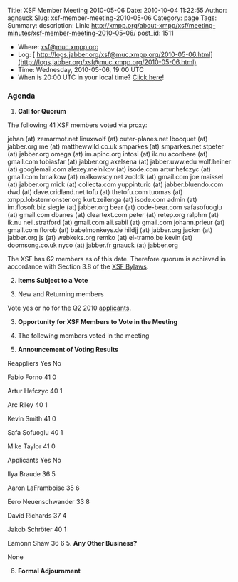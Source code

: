 Title: XSF Member Meeting 2010-05-06
Date: 2010-10-04 11:22:55
Author: agnauck
Slug: xsf-member-meeting-2010-05-06
Category: page
Tags: 
Summary: description:
Link: http://xmpp.org/about-xmpp/xsf/meeting-minutes/xsf-member-meeting-2010-05-06/
post_id: 1511


* Where: [xsf@muc.xmpp.org ](xmpp:xsf@muc.xmpp.org?join)
* Log: [ http://logs.jabber.org/xsf@muc.xmpp.org/2010-05-06.html](http://logs.jabber.org/xsf@muc.xmpp.org/2010-05-06.html)
* Time: Wednesday, 2010-05-06, 19:00 UTC
* When is 20:00 UTC in your local time? [Click here](http://www.worldtimeserver.com/)!

### Agenda

1. **Call for Quorum**

The following 41 XSF members voted via proxy:

jehan (at) zemarmot.net
linuxwolf (at) outer-planes.net
lbocquet (at) jabber.org
me (at) matthewwild.co.uk
smparkes (at) smparkes.net
stpeter (at) jabber.org
omega (at) im.apinc.org
intosi (at) ik.nu
aconbere (at) gmail.com
tobiasfar (at) jabber.org
axelsena (at) jabber.uww.edu
wolf.heiner (at) googlemail.com
alexey.melnikov (at) isode.com
artur.hefczyc (at) gmail.com
bmalkow (at) malkowscy.net
zooldk (at) gmail.com
joe.maissel (at) jabber.org
mick (at) collecta.com
yuppinturic (at) jabber.bluendo.com
dwd (at) dave.cridland.net
tofu (at) thetofu.com
tuomas (at) xmpp.lobstermonster.org
kurt.zeilenga (at) isode.com
admin (at) im.flosoft.biz
siegle (at) jabber.org
bear (at) code-bear.com
safasofuoglu (at) gmail.com
dbanes (at) cleartext.com
peter (at) retep.org
ralphm (at) ik.nu
neil.stratford (at) gmail.com
ali.sabil (at) gmail.com
johann.prieur (at) gmail.com
florob (at) babelmonkeys.de
hildjj (at) jabber.org
jackm (at) jabber.org
js (at) webkeks.org
remko (at) el-tramo.be
kevin (at) doomsong.co.uk
nyco (at) jabber.fr
gnauck (at) jabber.org

The XSF has 62 members as of this date. Therefore quorum is achieved in accordance with Section 3.8 of the [XSF Bylaws](../../../../Visual%20Studio%202008/Projects/Matrix/doc/html%20guide/xsf/docs/bylaws.shtml).

2. **Items Subject to a Vote**

1. New and Returning members

Vote yes or no for the Q2 2010 [ applicants](http://wiki.xmpp.org/web/Membership_Applications_April_2010).

3. **Opportunity for XSF Members to Vote in the Meeting**

1. The following members voted in the meeting
4. **Announcement of Voting Results**

Reappliers  Yes No

Fabio Forno
41
0

Artur Hefczyc
40
1

Arc Riley
40
1

Kevin Smith
41
0

Safa Sofuoglu
40
1

Mike Taylor
41
0




Applicants Yes No

Ilya Braude
36
5

Aaron LaFramboise
35
6

Eero Neuenschwander
33
8

David Richards
37
4

Jakob Schröter
40
1

Eamonn Shaw
36
6
5. **Any Other Business?**

None

6. **Formal Adjournment**
